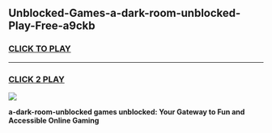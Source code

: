 
## Unblocked-Games-a-dark-room-unblocked-Play-Free-a9ckb
<h3>
<a href="https://premium76.site?title=a-dark-room-unblocked&ref=20M">CLICK TO PLAY</a></h3>
<hr>

<h3>
<a href="https://premium76.site?title=a-dark-room-unblocked&ref=20M">CLICK 2 PLAY</a>
  
</h3>

<a href="https://premium76.site?title=a-dark-room-unblocked&ref=19M"><img src="https://clearcache.store/games.png"></a>


**a-dark-room-unblocked games unblocked: Your Gateway to Fun and Accessible Online Gaming**
